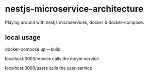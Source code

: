 # nestjs-microservice-architecture

Playing around with nestjs microservices, docker & docker-compose.

## local usage

docker-compose up --build

localhost:3000/movies calls the movie-service

localhost:3000/users calls the user-service

